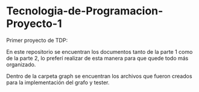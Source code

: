 # Tecnologia-de-Programacion-Proyecto-1
Primer proyecto de TDP:

En este repositorio se encuentran los documentos tanto de la parte 1 como de la parte 2, lo preferí realizar de esta manera para que quede todo más organizado.

Dentro de la carpeta graph se encuentran los archivos que fueron creados para la implementación del grafo y tester.
